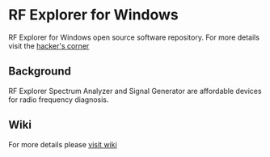 # RF Explorer for Windows

RF Explorer for Windows open source software repository. 
For more details visit the [hacker's corner](http://j3.rf-explorer.com/40-rfe/article/57-hackers-corner)

## Background

RF Explorer Spectrum Analyzer and Signal Generator are affordable devices for radio frequency diagnosis.

## Wiki

For more details please [visit wiki](https://github.com/RFExplorer/RFExplorer-for-Windows/wiki)
